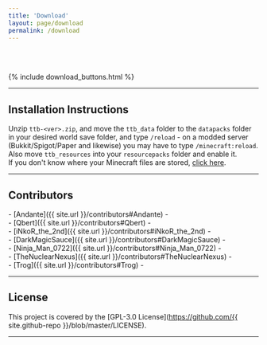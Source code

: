 ```yaml
---
title: 'Download'
layout: page/download
permalink: /download
---
```


<div><br class='smaller'><br class='smaller'></div>

{% include download_buttons.html %}

<hr class='lighter-background'>

## Installation Instructions
Unzip `ttb-<ver>.zip`, and move the `ttb_data` folder to the `datapacks` folder in your desired world save folder, and type `/reload` - on a modded server (Bukkit/Spigot/Paper and likewise) you may have to type `/minecraft:reload`. Also move `ttb_resources` into your `resourcepacks` folder and enable it.  
If you don't know where your Minecraft files are stored, [click here](https://help.minecraft.net/hc/en-us/articles/360035131551-Where-are-Minecraft-files-stored-).

<div><hr class='separator'></div>

## Contributors
\- [Andante]({{ site.url }}/contributors#Andante) -  
\- [Qbert]({{ site.url }}/contributors#Qbert) -  
\- [iNkoR_the_2nd]({{ site.url }}/contributors#iNkoR_the_2nd) -  
\- [DarkMagicSauce]({{ site.url }}/contributors#DarkMagicSauce) -  
\- [Ninja_Man_0722]({{ site.url }}/contributors#Ninja_Man_0722) -  
\- [TheNuclearNexus]({{ site.url }}/contributors#TheNuclearNexus) -  
\- [Trog]({{ site.url }}/contributors#Trog) -

<div><hr class='separator'></div>

## License
This project is covered by the [GPL-3.0 License](https://github.com/{{ site.github-repo }}/blob/master/LICENSE).

<div><hr class='separator'></div>
